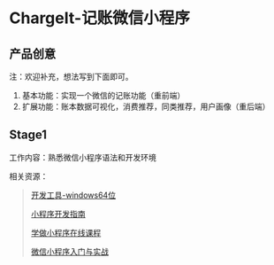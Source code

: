 # ChargeIt-记账微信小程序

## 产品创意

注：欢迎补充，想法写到下面即可。

1. 基本功能：实现一个微信的记账功能（重前端）
2. 扩展功能：账本数据可视化，消费推荐，同类推荐，用户画像（重后端）

## Stage1

工作内容：熟悉微信小程序语法和开发环境

相关资源：

> [开发工具-windows64位](https://servicewechat.com/wxa-dev-logic/download_redirect?type=x64&from=mpwiki&download_version=1021904091&version_type=1)
>
> [小程序开发指南](https://developers.weixin.qq.com/miniprogram/dev/devtools/download.html )
>
> [学做小程序在线课程](http://www.xuetangx.com/courses/course-v1:TsinghuaX+2018032801X+2018_T1/about )
>
> [微信小程序入门与实战](https://ke.qq.com/course/376950?from=800005949&taid=3153936219750518 )
